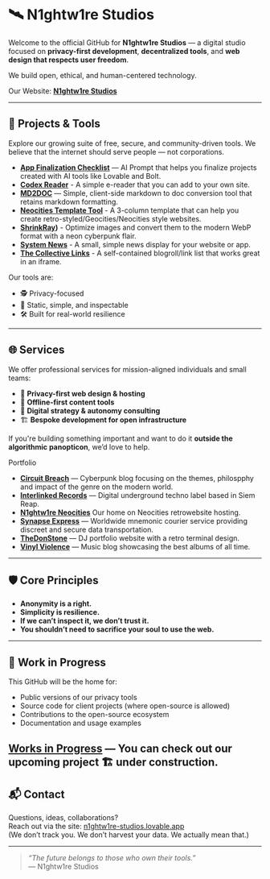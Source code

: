 # 🛰️ N1ghtw1re Studios

Welcome to the official GitHub for **N1ghtw1re Studios** — a digital studio focused on **privacy-first development**, **decentralized tools**, and **web design that respects user freedom**.

We build open, ethical, and human-centered technology.

Our Website: **[N1ghtw1re Studios](https://n1ghtw1re-studios.lovable.app)**

---

## 🧰 Projects & Tools

Explore our growing suite of free, secure, and community-driven tools. We believe that the internet should serve people — not corporations.

- **[App Finalization Checklist](https://github.com/n1ghtw1re/app-finalization-checklist)** — AI Prompt that helps you finalize projects created with AI tools like Lovable and Bolt.
- **[Codex Reader](https://github.com/n1ghtw1re/codex-reader)** - A simple e-reader that you can add to your own site.
- **[MD2DOC](https://deft-blancmange-70482c.netlify.app/)** — Simple, client-side markdown to doc conversion tool that retains markdown formatting.
- **[Neocities Template Tool](https://github.com/n1ghtw1re/Neocities_Template_Tool)** - A 3-column template that can help you create retro-styled/Geocities/Neocities style websites.
- **[ShrinkRay](https://github.com/n1ghtw1re/ShrinkRay))** - Optimize images and convert them to the modern WebP format with a neon cyberpunk flair. 
- **[System News](https://github.com/n1ghtw1re/n1ghtw1re-system-news/tree/main)** - A small, simple news display for your website or app. 
- **[The Collective Links](https://github.com/n1ghtw1re/the-collective-links-tool)** - A self-contained blogroll/link list that works great in an iframe.

Our tools are:
- 🕵️ Privacy-focused
- 🧱 Static, simple, and inspectable
- 🛠️ Built for real-world resilience

---

## 🌐 Services

We offer professional services for mission-aligned individuals and small teams:
- 🔐 **Privacy-first web design & hosting**
- 💾 **Offline-first content tools**
- 🧠 **Digital strategy & autonomy consulting**
- 🏗️ **Bespoke development for open infrastructure**

If you're building something important and want to do it **outside the algorithmic panopticon**, we’d love to help.

Portfolio
- **[Circuit Breach](https://circuit-breach.neocities.org/)** — Cyberpunk blog focusing on the themes, philospphy and impact of the genre on the modern world.
- **[Interlinked Records](https://interlinked-records.lovable.app/)** — Digital underground techno label based in Siem Reap.
- **[N1ghtw1re Neocities](https://n1ghtw1re.neocities.org/)** Our home on Neocities retrowebsite hosting.
- **[Synapse Express](https://synapse-express.netlify.app/)** — Worldwide mnemonic courier service providing discreet and secure data transportation.
- **[TheDonStone](https://thedonstone.lovable.app/)** — DJ portfolio website with a retro terminal design.
- **[Vinyl Violence](https://vinyl-violence.netlify.app/)** — Music blog showcasing the best albums of all time. 
---

## 🛡️ Core Principles

- **Anonymity is a right.**
- **Simplicity is resilience.**
- **If we can’t inspect it, we don’t trust it.**
- **You shouldn’t need to sacrifice your soul to use the web.**

---

## 🚧 Work in Progress

This GitHub will be the home for:
- Public versions of our privacy tools
- Source code for client projects (where open-source is allowed)
- Contributions to the open-source ecosystem
- Documentation and usage examples

**[Works in Progress](https://github.com/stars/n1ghtw1re/lists/n1ghtw1re-in-progress)** — You can check out our upcoming project 🏗️ under construction.
---

## 📬 Contact

Questions, ideas, collaborations?  
Reach out via the site: [n1ghtw1re-studios.lovable.app](https://n1ghtw1re-studios.lovable.app/)  
(We don’t track you. We don’t harvest your data. We actually mean that.)

---

> _“The future belongs to those who own their tools.”_  
> — N1ghtw1re Studios

